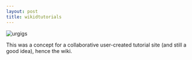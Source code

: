 ```yaml
---
layout: post
title: wikidtutorials
---
```


![urgigs](/assets/wikidtutorials.png)


This was a concept for a collaborative user-created tutorial site (and still a good idea), hence the wiki.